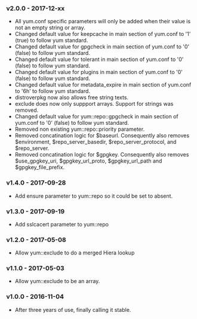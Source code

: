 ### v2.0.0 - 2017-12-xx
  * All yum.conf specific parameters will only be added when their value is not an empty string or array.
  * Changed default value for keepcache in main section of yum.conf to '1' (true) to follow yum standard.
  * Changed default value for gpgcheck in main section of yum.conf to '0' (false) to follow yum standard.
  * Changed default value for tolerant in main section of yum.conf to '0' (false) to follow yum standard.
  * Changed default value for plugins in main section of yum.conf to '0' (false) to follow yum standard.
  * Changed default value for metadata_expire in main section of yum.conf to '6h' to follow yum standard.
  * distroverpkg now also allows free string texts.
  * exclude does now only suppport arrays. Support for strings was removed.
  * Changed default value for yum::repo::gpgcheck in main section of yum.conf to '0' (false) to follow yum standard.
  * Removed non existing yum::repo::priority parameter.
  * Removed concatination logic for $baseurl. Consequently also removes $environment, $repo_server_basedir, $repo_server_protocol, and $repo_server.
  * Removed concatination logic for $gpgkey. Consequently also removes $use_gpgkey_uri, $gpgkey_url_proto, $gpgkey_url_path and $gpgkey_file_prefix.

### v1.4.0 - 2017-09-28
  * Add ensure parameter to yum::repo so it could be set to absent.

### v1.3.0 - 2017-09-19
  * Add sslcacert parameter to yum::repo

### v1.2.0 - 2017-05-08
  * Allow yum::exclude to do a merged Hiera lookup

### v1.1.0 - 2017-05-03
  * Allow yum::exclude to be an array.

### v1.0.0 - 2016-11-04
  * After three years of use, finally calling it stable.
